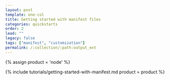 ```yaml
---
layout: post
template: one-col
title: Getting started with manifest files
categories: quickstarts
order: 2
lead: ""
legacy: false
tags: ["manifest", "customization"]
permalink: /:collection/:path:output_ext
---
```



{% assign product = 'node' %}

{% include tutorials/getting-started-with-manifest.md product = product %}